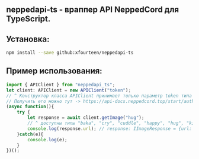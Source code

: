 ## neppedapi-ts - враппер API NeppedCord для TypeScript.
## Установка:
```bash
npm install --save github:xfourteen/neppedapi-ts
```
## Пример использования:
```typescript
import { APIClient } from "neppedapi_ts";
let client: APIClient = new APIClient("token");
// ^ Конструктор класса APIClient принимает только параметр token типа string.
// Получить его можно тут -> https://api-docs.neppedcord.top/start/auth.
(async function(){
    try {
        let response = await client.getImage("hug");
        // ^ доступны типы "baka", "cry", "cuddle", "happy", "hug", "kiss", "sad", "wag".
        console.log(response.url); // response: IImageResponse = {url: string}.
    }catch(e){
        console.log(e);
    }
})();
```